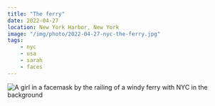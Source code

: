 ```yaml
---
title: "The ferry"
date: 2022-04-27
location: New York Harbor, New York
image: "/img/photo/2022-04-27-nyc-the-ferry.jpg"
tags:
    - nyc
    - usa
    - sarah
    - faces
---
```


![A girl in a facemask by the railing of a windy ferry with NYC in the background](/img/photo/2022-04-27-nyc-the-ferry.jpg)
